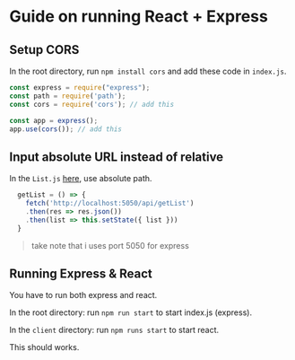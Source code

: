 # Guide on running React + Express

## Setup CORS

In the root directory, run `npm install cors` and add these code in `index.js`.

```js
const express = require("express");
const path = require('path');
const cors = require('cors'); // add this

const app = express();
app.use(cors()); // add this
```

## Input absolute URL instead of relative

In the `List.js` [here](./client/src/App/pages/List.js), use absolute path.

```js
  getList = () => {
    fetch('http://localhost:5050/api/getList')
    .then(res => res.json())
    .then(list => this.setState({ list }))
  }
```

> take note that i uses port 5050 for express

## Running Express & React

You have to run both express and react.

In the root directory: run `npm run start` to start index.js (express).

In the `client` directory: run `npm runs start` to start react.

This should works.
